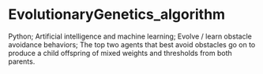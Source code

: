 # EvolutionaryGenetics_algorithm
Python; Artificial intelligence and machine learning; Evolve / learn obstacle avoidance behaviors; The top two agents that best avoid obstacles go on to produce a child offspring of mixed weights and thresholds from both parents.
